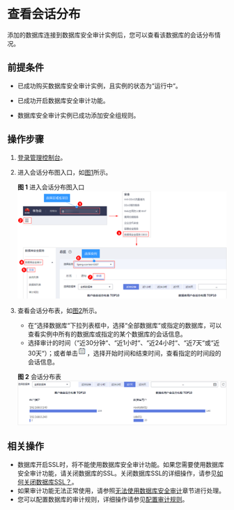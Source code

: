 # 查看会话分布<a name="dbss_01_0206"></a>

添加的数据库连接到数据库安全审计实例后，您可以查看该数据库的会话分布情况。

## 前提条件<a name="section441811405410"></a>

-   已成功购买数据库安全审计实例，且实例的状态为“运行中“。
-   已成功开启数据库安全审计功能。

-   数据库安全审计实例已成功添加安全组规则。

## 操作步骤<a name="section16337113512514"></a>

1.  [登录管理控制台](https://console.huaweicloud.com/?locale=zh-cn)。
2.  进入会话分布图入口，如[图1](#fig185931831461)所示。

    **图 1**  进入会话分布图入口<a name="fig185931831461"></a>  
    ![](figures/进入会话分布图入口.png "进入会话分布图入口")

3.  查看会话分布表，如[图2](#fig985311136157)所示。

    -   在“选择数据库“下拉列表框中，选择“全部数据库“或指定的数据库，可以查看实例中所有的数据库或指定的某个数据库的会话信息。
    -   选择审计的时间（“近30分钟“、“近1小时“、“近24小时“、“近7天“或“近30天“）；或者单击![](figures/icon-calendar-1.png)，选择开始时间和结束时间，查看指定的时间段的会话信息。

    **图 2**  会话分布表<a name="fig985311136157"></a>  
    ![](figures/会话分布表.png "会话分布表")


## 相关操作<a name="section461043075716"></a>

-   数据库开启SSL时，将不能使用数据库安全审计功能。如果您需要使用数据库安全审计功能，请关闭数据库的SSL。关闭数据库SSL的详细操作，请参见[如何关闭数据库SSL？](https://support.huaweicloud.com/dbss_faq/dbss_01_0283.html)。
-   如果审计功能无法正常使用，请参照[无法使用数据库安全审计](https://support.huaweicloud.com/dbss_faq/dbss_01_0235.html)章节进行处理。
-   您可以配置数据库的审计规则，详细操作请参见[配置审计规则](添加审计范围.md)。

